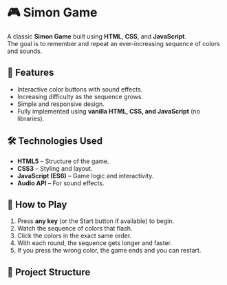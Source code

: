 # 🎮 Simon Game

A classic **Simon Game** built using **HTML**, **CSS**, and **JavaScript**.  
The goal is to remember and repeat an ever-increasing sequence of colors and sounds.

## 📌 Features
- Interactive color buttons with sound effects.
- Increasing difficulty as the sequence grows.
- Simple and responsive design.
- Fully implemented using **vanilla HTML, CSS, and JavaScript** (no libraries).

## 🛠️ Technologies Used
- **HTML5** – Structure of the game.
- **CSS3** – Styling and layout.
- **JavaScript (ES6)** – Game logic and interactivity.
- **Audio API** – For sound effects.

## 🎯 How to Play
1. Press **any key** (or the Start button if available) to begin.
2. Watch the sequence of colors that flash.
3. Click the colors in the exact same order.
4. With each round, the sequence gets longer and faster.
5. If you press the wrong color, the game ends and you can restart.

## 📂 Project Structure
